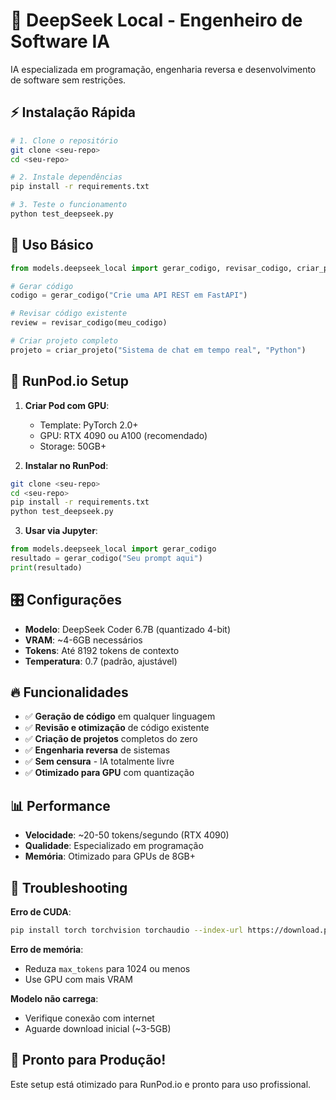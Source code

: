 # 🚀 DeepSeek Local - Engenheiro de Software IA

IA especializada em programação, engenharia reversa e desenvolvimento de software sem restrições.

## ⚡ Instalação Rápida

```bash
# 1. Clone o repositório
git clone <seu-repo>
cd <seu-repo>

# 2. Instale dependências
pip install -r requirements.txt

# 3. Teste o funcionamento
python test_deepseek.py
```

## 🎯 Uso Básico

```python
from models.deepseek_local import gerar_codigo, revisar_codigo, criar_projeto

# Gerar código
codigo = gerar_codigo("Crie uma API REST em FastAPI")

# Revisar código existente
review = revisar_codigo(meu_codigo)

# Criar projeto completo
projeto = criar_projeto("Sistema de chat em tempo real", "Python")
```

## 🔧 RunPod.io Setup

1. **Criar Pod com GPU**:
   - Template: PyTorch 2.0+
   - GPU: RTX 4090 ou A100 (recomendado)
   - Storage: 50GB+

2. **Instalar no RunPod**:
```bash
git clone <seu-repo>
cd <seu-repo>
pip install -r requirements.txt
python test_deepseek.py
```

3. **Usar via Jupyter**:
```python
from models.deepseek_local import gerar_codigo
resultado = gerar_codigo("Seu prompt aqui")
print(resultado)
```

## 🎛️ Configurações

- **Modelo**: DeepSeek Coder 6.7B (quantizado 4-bit)
- **VRAM**: ~4-6GB necessários
- **Tokens**: Até 8192 tokens de contexto
- **Temperatura**: 0.7 (padrão, ajustável)

## 🔥 Funcionalidades

- ✅ **Geração de código** em qualquer linguagem
- ✅ **Revisão e otimização** de código existente  
- ✅ **Criação de projetos** completos do zero
- ✅ **Engenharia reversa** de sistemas
- ✅ **Sem censura** - IA totalmente livre
- ✅ **Otimizado para GPU** com quantização

## 📊 Performance

- **Velocidade**: ~20-50 tokens/segundo (RTX 4090)
- **Qualidade**: Especializado em programação
- **Memória**: Otimizado para GPUs de 8GB+

## 🚨 Troubleshooting

**Erro de CUDA**:
```bash
pip install torch torchvision torchaudio --index-url https://download.pytorch.org/whl/cu118
```

**Erro de memória**:
- Reduza `max_tokens` para 1024 ou menos
- Use GPU com mais VRAM

**Modelo não carrega**:
- Verifique conexão com internet
- Aguarde download inicial (~3-5GB)

## 🎉 Pronto para Produção!

Este setup está otimizado para RunPod.io e pronto para uso profissional.
